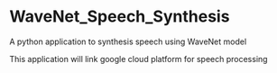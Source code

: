 # WaveNet_Speech_Synthesis
A python application to synthesis speech using WaveNet model

This application will link google cloud platform for speech processing
